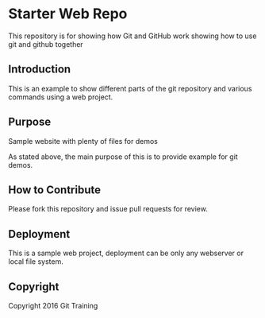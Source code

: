 # Starter Web Repo

This repository is for showing how Git and GitHub work
showing how to use git and github together

## Introduction

This is an example to show different parts of the git repository
and various commands using a web project.

## Purpose

Sample website with plenty of files for demos

As stated above, the main purpose of this is to provide
example for git demos.

## How to Contribute

Please fork this repository and issue pull requests for review.

## Deployment

This is a sample web project, deployment can be only any webserver
or local file system.

## Copyright

Copyright 2016 Git Training
